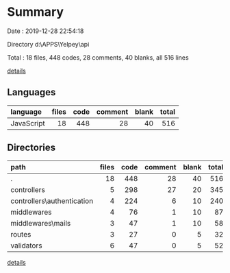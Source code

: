 # Summary

Date : 2019-12-28 22:54:18

Directory d:\APPS\Yelpey\api

Total : 18 files,  448 codes, 28 comments, 40 blanks, all 516 lines

[details](details.md)

## Languages
| language | files | code | comment | blank | total |
| :--- | ---: | ---: | ---: | ---: | ---: |
| JavaScript | 18 | 448 | 28 | 40 | 516 |

## Directories
| path | files | code | comment | blank | total |
| :--- | ---: | ---: | ---: | ---: | ---: |
| . | 18 | 448 | 28 | 40 | 516 |
| controllers | 5 | 298 | 27 | 20 | 345 |
| controllers\authentication | 4 | 224 | 6 | 10 | 240 |
| middlewares | 4 | 76 | 1 | 10 | 87 |
| middlewares\mails | 3 | 47 | 1 | 10 | 58 |
| routes | 3 | 27 | 0 | 5 | 32 |
| validators | 6 | 47 | 0 | 5 | 52 |

[details](details.md)